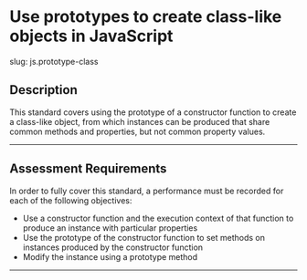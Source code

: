 # Use prototypes to create class-like objects in JavaScript

slug: js.prototype-class

## Description
This standard covers using the prototype of a constructor function to create a class-like object, from which instances can be produced that share common methods and properties, but not common property values.

---
## Assessment Requirements
In order to fully cover this standard, a performance must be recorded for each of the following objectives:

- Use a constructor function and the execution context of that function to produce an instance with particular properties
- Use the prototype of the constructor function to set methods on instances produced by the constructor function
- Modify the instance using a prototype method

---
